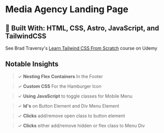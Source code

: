# Media Agency Landing Page

## 📐 Built With: HTML, CSS, Astro, JavaScript, and TailwindCSS

  
See Brad Traversy's [Learn Tailwind CSS From Scratch](https://www.udemy.com/share/106DvQ3@IS-yDImVCMl7QkyDp-h4eeP_atFHrYFMGURTnwCFcgC-cav8LlDlRB5btX1HhOUx/) course on Udemy 

## Notable Insights

> ✓ **Nesting Flex Containers** In the Footer

> ✓ **Custom CSS** For the Hamburger Icon

> ✓ **Using JavaScript** to toggle classes for Mobile Menu

> ✓ **Id's** on Button Element and Div Menu Element

> ✓ **Clicks** add/remove open class to button element

> ✓ **Clicks** either add/remove hidden or flex class to Menu Div

